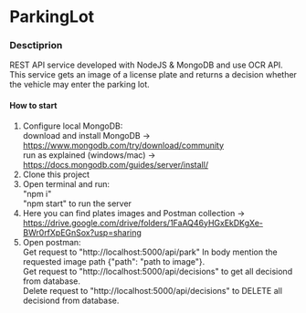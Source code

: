 # ParkingLot

### Desctiprion

REST API service developed with NodeJS & MongoDB and use OCR API.
This service gets an image of a license plate and returns a
decision whether the vehicle may enter the parking lot.

#### How to start

1. Configure local MongoDB:  
   download and install MongoDB -> https://www.mongodb.com/try/download/community  
   run as explained (windows/mac) -> https://docs.mongodb.com/guides/server/install/
2. Clone this project
3. Open terminal and run:  
   "npm i"  
   "npm start" to run the server
4. Here you can find plates images and Postman collection -> https://drive.google.com/drive/folders/1FaAQ46yHGxEkDKgXe-BWr0rfXpEGnSox?usp=sharing
5. Open postman:  
   Get request to "http://localhost:5000/api/park" In body mention the requested image path {"path": "path to image"}.  
   Get request to "http://localhost:5000/api/decisions" to get all decisiond from database.  
   Delete request to "http://localhost:5000/api/decisions" to DELETE all decisiond from database.
